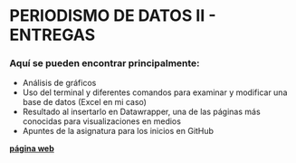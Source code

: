 # PERIODISMO DE DATOS II - ENTREGAS 

### Aquí se pueden encontrar principalmente:
- Análisis de gráficos
- Uso del terminal y diferentes comandos para examinar y modificar una base de datos (Excel en mi caso)
- Resultado al insertarlo en Datawrapper, una de las páginas más conocidas para visualizaciones en medios
- Apuntes de la asignatura para los inicios en GitHub

**[página web](https://irinaparra.github.io/entregas-datos/index.html)**


